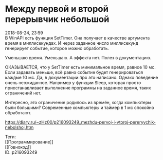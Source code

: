 Между первой и второй перерывчик небольшой
===========================================

   
 2018-08-24, 23:59   
  В WinAPI есть функция SetTimer. Она получает в качестве аргумента время в миллисекундах. И через заданное число миллисекунд генерирует событие, которое можно обработать.   
   
 Уменьшаю время. Уменьшаю. А эффекта нет. Полез в документацию.   
   
 ОКАЗЫВАЕТСЯ, что у SetTimer есть минимальное время, равное 10 мс. Если задавать меньше, всё равно событие будет генерироваться каждые 10 мс. Да, в документации про это написано. Однако поведение очень неожиданное. Например у функции Sleep, которая просто приостанавливает выполнение программы на заданное время, таких ограничений нет.   
   
 Интересно, это ограничение родилось из времён, когда компьютеры были большими? Современные компьютеры и таймер в 1 мс спокойно обработают.   
    
 <https://diary.ru/~zHz00/p216093249_mezhdu-pervoj-i-vtoroj-pereryvchik-nebolshoj.htm>   
   
 Теги:   
 [[Программирование]]   
 [[Говнокод]]   
 ID: p216093249